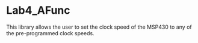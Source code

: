 Lab4_AFunc
==========

This library allows the user to set the clock speed of the MSP430 to any of the pre-programmed clock speeds.
